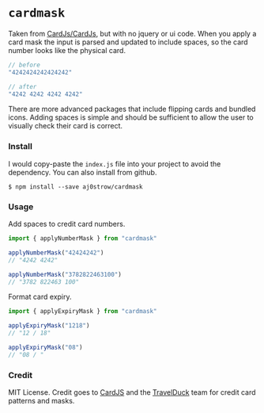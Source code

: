 # `cardmask`

Taken from [CardJs/CardJs](https://github.com/CardJs/CardJs), but with no jquery or ui code. When you apply a card mask the input is parsed and updated to include spaces, so the card number looks like the physical card. 

```js
// before
"4242424242424242"

// after
"4242 4242 4242 4242"
```

There are more advanced packages that include flipping cards and bundled icons. Adding spaces is simple and should be sufficient to allow the user to visually check their card is correct. 

### Install

I would copy-paste the `index.js` file into your project to avoid the dependency. You can also install from github. 

```
$ npm install --save aj0strow/cardmask
```

### Usage

Add spaces to credit card numbers.

```js
import { applyNumberMask } from "cardmask"

applyNumberMask("42424242")
// "4242 4242"

applyNumberMask("3782822463100")
// "3782 822463 100"
```

Format card expiry.

```js
import { applyExpiryMask } from "cardmask"

applyExpiryMask("1218")
// "12 / 18"

applyExpiryMask("08")
// "08 / "
```

### Credit

MIT License. Credit goes to [CardJS](https://cardjs.co.uk/) and the [TravelDuck](https://travelduck.co/) team for credit card patterns and masks. 
